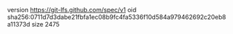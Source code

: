 version https://git-lfs.github.com/spec/v1
oid sha256:0711d7d3dabe21fbfa1ec08b9fc4fa5336f10d584a979462692c20eb8a11373d
size 2475
